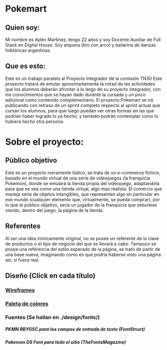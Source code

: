 # Pokemart

## Quien soy:
Mi nombre es Aylén Martinez, tengo 22 años y soy Docente Auxiliar de Full Stack en Digital House. Soy arquera (tiro con arco) y bailarina de danzas folklóricas argentinas. 

## Que es esto:
Este es un trabajo paralelo al Proyecto Integrador de la comisión TN30
Este proyecto tratará de emular aproximadamente la mitad de las actividades que los alumnos deberán afrontar a lo largo de su proyecto integrador, con los conocimientos que se hayan dado durante la cursada y un poco adicional como contenido complementario.
El proyecto Pokemart se irá publicando con retraso de un sprint completo respecto al sprint actual que cursan los alumnos, para que luego puedan ver otras formas en las que podrían haber logrado lo ya hecho, y también podrán contemplar como lo hubiera hecho otra persona.

# Sobre el proyecto:
## Público objetivo
Este es un proyecto meramente lúdico, se trata de un e-commerce ficticio, basado en el mundo virtual de una serie de videojuegos (la franquicia Pokemon), donde se emulará la tienda propia del videojuego, adaptandola para que se vea como una tienda virtual, algo mas realista.
El comercio que maneja sería de objetos intangibles, que representan algo en particular en ese mundo (cualquier elemento que, virtualmente, se pueda comprar), por lo que el público objetivo, sería un jugador de la franquicia que estuviese viendo, dentro del juego, la página de la tienda.

## Referentes
Al ser una idea irónicamente original, no se posee un referente de la clase de productos o el tipo de negocio del que se llevará a cabo.
Tampoco se posee una referencia del estílo esperado de la página, se trató de partir de una base nueva, imaginando como es que podría haberse visto una página así, si fuera real.

## Diseño (Click en cada título)
### [Wireframes](./design/wireframes/)
### [Paleta de colores](./design/Paleta.png)
### Fuentes (Se hallan en ./design/fonts/)
##### PKMN RBYGSC para los campos de entrada de texto (FontStruct)
##### Pokemon DS Font para todo el sitio (TheFontsMagazine)
